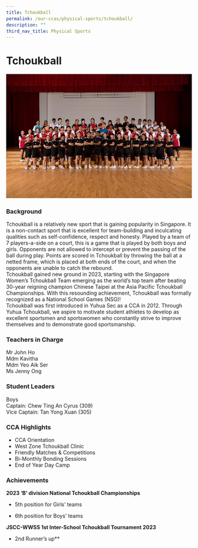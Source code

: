 ```yaml
---
title: Tchoukball
permalink: /our-ccas/physical-sports/tchoukball/
description: ""
third_nav_title: Physical Sports
---
```

# **Tchoukball**

![](/images/20180918_Tchoukball.jpg)

### Background
Tchoukball is a relatively new sport that is gaining popularity in Singapore. It is a non-contact sport that is excellent for team-building and inculcating qualities such as self-confidence, respect and honesty. Played by a team of 7 players-a-side on a court, this is a game that is played by both boys and girls. Opponents are not allowed to intercept or prevent the passing of the ball during play. Points are scored in Tchoukball by throwing the ball at a netted frame, which is placed at both ends of the court, and when the opponents are unable to catch the rebound.<br>Tchoukball gained new ground in 2023, starting with the Singapore Women’s Tchoukball Team emerging as the world’s top team after beating 30-year reigning champion Chinese Taipei at the Asia Pacific Tchoukball Championships. With this resounding achievement, Tchoukball was formally recognized as a National School Games (NSG)!<br>Tchoukball was first introduced in Yuhua Sec as a CCA in 2012. Through Yuhua Tchoukball, we aspire to motivate student athletes to develop as excellent sportsmen and sportswomen who constantly strive to improve themselves and to demonstrate good sportsmanship. 
### Teachers in Charge

Mr John Ho  
Mdm Kavitha  
Mdm Yeo Aik Ser&nbsp;<br>
Ms Jenny Ong

### Student Leaders

Boys  
Captain: Chew Ting An Cyrus (309)  
Vice Captain: Tan Yong Xuan (305)  

### CCA Highlights
* CCA Orientation
* West Zone Tchoukball Clinic
* Friendly Matches &amp; Competitions
* Bi-Monthly Bonding Sessions
* End of Year Day Camp
### Achievements
**2023 ‘B’ division National Tchoukball Championships**

*   5th position for Girls’ teams
    
*   6th position for Boys’ teams

**JSCC-WWSS 1st Inter-School Tchoukball Tournament 2023**

*   2nd Runner’s up**